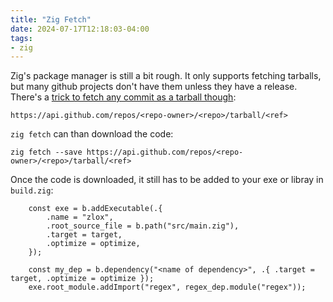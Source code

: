 ```yaml
---
title: "Zig Fetch"
date: 2024-07-17T12:18:03-04:00
tags:
- zig
---
```


Zig's package manager is still a bit rough. It only supports fetching tarballs, but many github projects don't have them unless they have a release. There's a [trick to fetch any commit as a tarball though](https://www.baeldung.com/linux/github-download-tarball):

```
https://api.github.com/repos/<repo-owner>/<repo>/tarball/<ref>
```

`zig fetch` can than download the code:

```
zig fetch --save https://api.github.com/repos/<repo-owner>/<repo>/tarball/<ref>
```

Once the code is downloaded, it still has to be added to your exe or libray in `build.zig`:

```zig
    const exe = b.addExecutable(.{
        .name = "zlox",
        .root_source_file = b.path("src/main.zig"),
        .target = target,
        .optimize = optimize,
    });

    const my_dep = b.dependency("<name of dependency>", .{ .target = target, .optimize = optimize });
    exe.root_module.addImport("regex", regex_dep.module("regex"));
```

